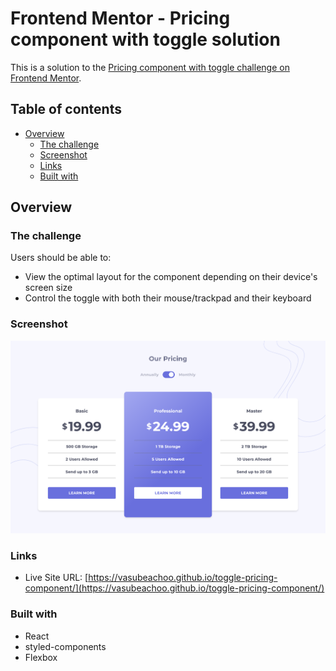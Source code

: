 # Frontend Mentor - Pricing component with toggle solution

This is a solution to the [Pricing component with toggle challenge on Frontend Mentor](https://www.frontendmentor.io/challenges/pricing-component-with-toggle-8vPwRMIC). 

## Table of contents

- [Overview](#overview)
  - [The challenge](#the-challenge)
  - [Screenshot](#screenshot)
  - [Links](#links)
  - [Built with](#built-with)

## Overview

### The challenge

Users should be able to:

- View the optimal layout for the component depending on their device's screen size
- Control the toggle with both their mouse/trackpad and their keyboard

### Screenshot

![](./public/screenshot.png)

### Links

- Live Site URL: [https://vasubeachoo.github.io/toggle-pricing-component/](https://vasubeachoo.github.io/toggle-pricing-component/)

### Built with

- React
- styled-components
- Flexbox